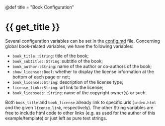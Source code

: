 @def title = "Book Configuration"

# {{ get_title }}

Several configuration variables can be set in the [config.md](https://raw.githubusercontent.com/rmsrosa/booksjl-franklin-template/main/config.md) file. Concerning global book-related variables, we have the following variables:

* `book_title::String`: title of the book;
* `book_subtitle::String`: subtitle of the book;
* `book_author::String`: name of the author or co-authors of the book;
* `show_license::Bool`: whether to display the license information at the bottom of each page or not;
* `book_license::String`: description of the license type;
* `license_link::String`: url link to the license;
* `book_licensees::String`: name of the copyright owner(s) or such.

Both `book_title` and `book_license` already link to specific urls (`index.html` and the given `license_link`, respectively). The other String variables are free to include html code to other links (e.g. as used for the author of this example/template) or just left as pure text strings.
